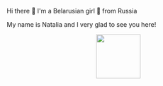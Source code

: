 Hi there 👋 I'm a Belarusian girl 🙋 from Russia

My name is Natalia and I very glad to see you here!

<div id="header" align="center">
  <img src="https://media.giphy.com/media/M9gbBd9nbDrOTu1Mqx/giphy.gif" width="100"/>
</div>

<!--
**nborovik/nborovik** is a ✨ _special_ ✨ repository because its `README.md` (this file) appears on your GitHub profile.
